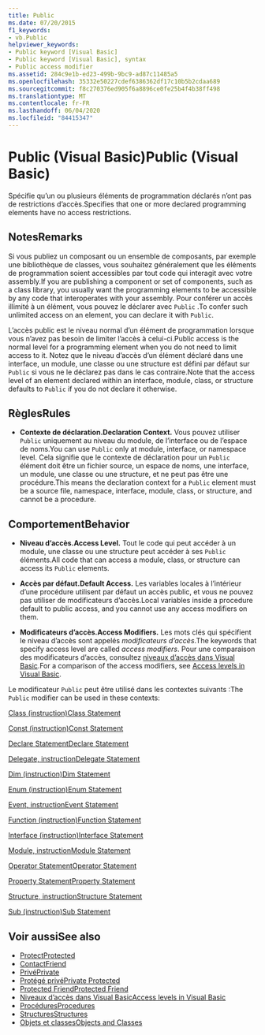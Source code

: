 ```yaml
---
title: Public
ms.date: 07/20/2015
f1_keywords:
- vb.Public
helpviewer_keywords:
- Public keyword [Visual Basic]
- Public keyword [Visual Basic], syntax
- Public access modifier
ms.assetid: 284c9e1b-ed23-499b-9bc9-ad87c11485a5
ms.openlocfilehash: 35332e50227cdef6386362df17c10b5b2cdaa689
ms.sourcegitcommit: f8c270376ed905f6a8896ce0fe25b4f4b38ff498
ms.translationtype: MT
ms.contentlocale: fr-FR
ms.lasthandoff: 06/04/2020
ms.locfileid: "84415347"
---
```

# <a name="public-visual-basic"></a><span data-ttu-id="7b10f-102">Public (Visual Basic)</span><span class="sxs-lookup"><span data-stu-id="7b10f-102">Public (Visual Basic)</span></span>
<span data-ttu-id="7b10f-103">Spécifie qu’un ou plusieurs éléments de programmation déclarés n’ont pas de restrictions d’accès.</span><span class="sxs-lookup"><span data-stu-id="7b10f-103">Specifies that one or more declared programming elements have no access restrictions.</span></span>  
  
## <a name="remarks"></a><span data-ttu-id="7b10f-104">Notes</span><span class="sxs-lookup"><span data-stu-id="7b10f-104">Remarks</span></span>  
 <span data-ttu-id="7b10f-105">Si vous publiez un composant ou un ensemble de composants, par exemple une bibliothèque de classes, vous souhaitez généralement que les éléments de programmation soient accessibles par tout code qui interagit avec votre assembly.</span><span class="sxs-lookup"><span data-stu-id="7b10f-105">If you are publishing a component or set of components, such as a class library, you usually want the programming elements to be accessible by any code that interoperates with your assembly.</span></span> <span data-ttu-id="7b10f-106">Pour conférer un accès illimité à un élément, vous pouvez le déclarer avec `Public` .</span><span class="sxs-lookup"><span data-stu-id="7b10f-106">To confer such unlimited access on an element, you can declare it with `Public`.</span></span>  
  
 <span data-ttu-id="7b10f-107">L’accès public est le niveau normal d’un élément de programmation lorsque vous n’avez pas besoin de limiter l’accès à celui-ci.</span><span class="sxs-lookup"><span data-stu-id="7b10f-107">Public access is the normal level for a programming element when you do not need to limit access to it.</span></span> <span data-ttu-id="7b10f-108">Notez que le niveau d’accès d’un élément déclaré dans une interface, un module, une classe ou une structure est défini par défaut sur `Public` si vous ne le déclarez pas dans le cas contraire.</span><span class="sxs-lookup"><span data-stu-id="7b10f-108">Note that the access level of an element declared within an interface, module, class, or structure defaults to `Public` if you do not declare it otherwise.</span></span>  
  
## <a name="rules"></a><span data-ttu-id="7b10f-109">Règles</span><span class="sxs-lookup"><span data-stu-id="7b10f-109">Rules</span></span>  
  
- <span data-ttu-id="7b10f-110">**Contexte de déclaration.**</span><span class="sxs-lookup"><span data-stu-id="7b10f-110">**Declaration Context.**</span></span> <span data-ttu-id="7b10f-111">Vous pouvez utiliser `Public` uniquement au niveau du module, de l’interface ou de l’espace de noms.</span><span class="sxs-lookup"><span data-stu-id="7b10f-111">You can use `Public` only at module, interface, or namespace level.</span></span> <span data-ttu-id="7b10f-112">Cela signifie que le contexte de déclaration pour un `Public` élément doit être un fichier source, un espace de noms, une interface, un module, une classe ou une structure, et ne peut pas être une procédure.</span><span class="sxs-lookup"><span data-stu-id="7b10f-112">This means the declaration context for a `Public` element must be a source file, namespace, interface, module, class, or structure, and cannot be a procedure.</span></span>  
  
## <a name="behavior"></a><span data-ttu-id="7b10f-113">Comportement</span><span class="sxs-lookup"><span data-stu-id="7b10f-113">Behavior</span></span>  
  
- <span data-ttu-id="7b10f-114">**Niveau d’accès.**</span><span class="sxs-lookup"><span data-stu-id="7b10f-114">**Access Level.**</span></span> <span data-ttu-id="7b10f-115">Tout le code qui peut accéder à un module, une classe ou une structure peut accéder à ses `Public` éléments.</span><span class="sxs-lookup"><span data-stu-id="7b10f-115">All code that can access a module, class, or structure can access its `Public` elements.</span></span>  
  
- <span data-ttu-id="7b10f-116">**Accès par défaut.**</span><span class="sxs-lookup"><span data-stu-id="7b10f-116">**Default Access.**</span></span> <span data-ttu-id="7b10f-117">Les variables locales à l’intérieur d’une procédure utilisent par défaut un accès public, et vous ne pouvez pas utiliser de modificateurs d’accès.</span><span class="sxs-lookup"><span data-stu-id="7b10f-117">Local variables inside a procedure default to public access, and you cannot use any access modifiers on them.</span></span>  
  
- <span data-ttu-id="7b10f-118">**Modificateurs d’accès.**</span><span class="sxs-lookup"><span data-stu-id="7b10f-118">**Access Modifiers.**</span></span> <span data-ttu-id="7b10f-119">Les mots clés qui spécifient le niveau d’accès sont appelés *modificateurs d’accès*.</span><span class="sxs-lookup"><span data-stu-id="7b10f-119">The keywords that specify access level are called *access modifiers*.</span></span> <span data-ttu-id="7b10f-120">Pour une comparaison des modificateurs d’accès, consultez [niveaux d’accès dans Visual Basic](../../programming-guide/language-features/declared-elements/access-levels.md).</span><span class="sxs-lookup"><span data-stu-id="7b10f-120">For a comparison of the access modifiers, see [Access levels in Visual Basic](../../programming-guide/language-features/declared-elements/access-levels.md).</span></span>  
  
 <span data-ttu-id="7b10f-121">Le modificateur `Public` peut être utilisé dans les contextes suivants :</span><span class="sxs-lookup"><span data-stu-id="7b10f-121">The `Public` modifier can be used in these contexts:</span></span>  
  
 [<span data-ttu-id="7b10f-122">Class (instruction)</span><span class="sxs-lookup"><span data-stu-id="7b10f-122">Class Statement</span></span>](../statements/class-statement.md)  
  
 [<span data-ttu-id="7b10f-123">Const (instruction)</span><span class="sxs-lookup"><span data-stu-id="7b10f-123">Const Statement</span></span>](../statements/const-statement.md)  
  
 [<span data-ttu-id="7b10f-124">Declare Statement</span><span class="sxs-lookup"><span data-stu-id="7b10f-124">Declare Statement</span></span>](../statements/declare-statement.md)  
  
 [<span data-ttu-id="7b10f-125">Delegate, instruction</span><span class="sxs-lookup"><span data-stu-id="7b10f-125">Delegate Statement</span></span>](../statements/delegate-statement.md)  
  
 [<span data-ttu-id="7b10f-126">Dim (instruction)</span><span class="sxs-lookup"><span data-stu-id="7b10f-126">Dim Statement</span></span>](../statements/dim-statement.md)  
  
 [<span data-ttu-id="7b10f-127">Enum (instruction)</span><span class="sxs-lookup"><span data-stu-id="7b10f-127">Enum Statement</span></span>](../statements/enum-statement.md)  
  
 [<span data-ttu-id="7b10f-128">Event, instruction</span><span class="sxs-lookup"><span data-stu-id="7b10f-128">Event Statement</span></span>](../statements/event-statement.md)  
  
 [<span data-ttu-id="7b10f-129">Function (instruction)</span><span class="sxs-lookup"><span data-stu-id="7b10f-129">Function Statement</span></span>](../statements/function-statement.md)  
  
 [<span data-ttu-id="7b10f-130">Interface (instruction)</span><span class="sxs-lookup"><span data-stu-id="7b10f-130">Interface Statement</span></span>](../statements/interface-statement.md)  
  
 [<span data-ttu-id="7b10f-131">Module, instruction</span><span class="sxs-lookup"><span data-stu-id="7b10f-131">Module Statement</span></span>](../statements/module-statement.md)  
  
 [<span data-ttu-id="7b10f-132">Operator Statement</span><span class="sxs-lookup"><span data-stu-id="7b10f-132">Operator Statement</span></span>](../statements/operator-statement.md)  
  
 [<span data-ttu-id="7b10f-133">Property Statement</span><span class="sxs-lookup"><span data-stu-id="7b10f-133">Property Statement</span></span>](../statements/property-statement.md)  
  
 [<span data-ttu-id="7b10f-134">Structure, instruction</span><span class="sxs-lookup"><span data-stu-id="7b10f-134">Structure Statement</span></span>](../statements/structure-statement.md)  
  
 [<span data-ttu-id="7b10f-135">Sub (instruction)</span><span class="sxs-lookup"><span data-stu-id="7b10f-135">Sub Statement</span></span>](../statements/sub-statement.md)  
  
## <a name="see-also"></a><span data-ttu-id="7b10f-136">Voir aussi</span><span class="sxs-lookup"><span data-stu-id="7b10f-136">See also</span></span>

- [<span data-ttu-id="7b10f-137">Protect</span><span class="sxs-lookup"><span data-stu-id="7b10f-137">Protected</span></span>](protected.md)
- [<span data-ttu-id="7b10f-138">Contact</span><span class="sxs-lookup"><span data-stu-id="7b10f-138">Friend</span></span>](friend.md)
- [<span data-ttu-id="7b10f-139">Privé</span><span class="sxs-lookup"><span data-stu-id="7b10f-139">Private</span></span>](private.md)
- [<span data-ttu-id="7b10f-140">Protégé privé</span><span class="sxs-lookup"><span data-stu-id="7b10f-140">Private Protected</span></span>](private-protected.md)
- [<span data-ttu-id="7b10f-141">Protected Friend</span><span class="sxs-lookup"><span data-stu-id="7b10f-141">Protected Friend</span></span>](protected-friend.md)
- [<span data-ttu-id="7b10f-142">Niveaux d’accès dans Visual Basic</span><span class="sxs-lookup"><span data-stu-id="7b10f-142">Access levels in Visual Basic</span></span>](../../programming-guide/language-features/declared-elements/access-levels.md)
- [<span data-ttu-id="7b10f-143">Procédures</span><span class="sxs-lookup"><span data-stu-id="7b10f-143">Procedures</span></span>](../../programming-guide/language-features/procedures/index.md)
- [<span data-ttu-id="7b10f-144">Structures</span><span class="sxs-lookup"><span data-stu-id="7b10f-144">Structures</span></span>](../../programming-guide/language-features/data-types/structures.md)
- [<span data-ttu-id="7b10f-145">Objets et classes</span><span class="sxs-lookup"><span data-stu-id="7b10f-145">Objects and Classes</span></span>](../../programming-guide/language-features/objects-and-classes/index.md)
